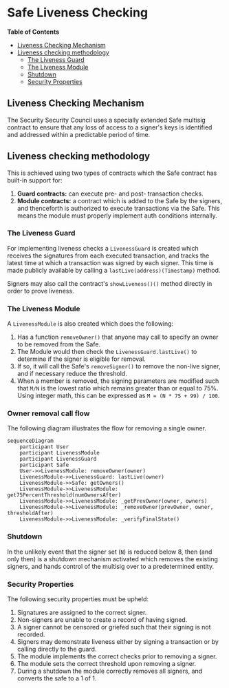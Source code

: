 # Safe Liveness Checking

<!-- START doctoc generated TOC please keep comment here to allow auto update -->
<!-- DON'T EDIT THIS SECTION, INSTEAD RE-RUN doctoc TO UPDATE -->
**Table of Contents**

- [Liveness Checking Mechanism](#liveness-checking-mechanism)
- [Liveness checking methodology](#liveness-checking-methodology)
  - [The Liveness Guard](#the-liveness-guard)
  - [The Liveness Module](#the-liveness-module)
  - [Shutdown](#shutdown)
  - [Security Properties](#security-properties)

<!-- END doctoc generated TOC please keep comment here to allow auto update -->

## Liveness Checking Mechanism

The Security Security Council uses a specially extended Safe multisig contract to ensure that
any loss of access to a signer's keys is identified and addressed within a predictable period of
time.

## Liveness checking methodology

This is achieved using two types of contracts which the Safe contract has built-in support for:

1. **Guard contracts:** can execute pre- and post- transaction checks.
1. **Module contracts:** a contract which is added to the Safe by the signers, and thenceforth is
   authorized to execute transactions via the Safe. This means the module must properly implement
   auth conditions internally.

### The Liveness Guard

For implementing liveness checks a `LivenessGuard` is created which receives the signatures from
each executed transaction, and tracks the latest time at which a transaction was signed by each
signer. This time is made publicly available by calling a `lastLive(address)(Timestamp)` method.

Signers may also call the contract's `showLiveness()()` method directly in order to prove liveness.

### The Liveness Module

A `LivenessModule` is also created which does the following:

1. Has a function `removeOwner()` that anyone may call to specify an owner to be removed from the
   Safe.
1. The Module would then check the `LivenessGuard.lastLive()` to determine if the signer is
   eligible for removal.
1. If so, it will call the Safe's `removeSigner()` to remove the non-live signer, and if necessary
   reduce the threshold.
1. When a member is removed, the signing parameters are modified such that `M/N` is the lowest ratio
   which remains greater than or equal to 75%. Using integer math, this can be expressed as `M = (N * 75 + 99) / 100`.

### Owner removal call flow

The following diagram illustrates the flow for removing a single owner.

```mermaid
sequenceDiagram
    participant User
    participant LivenessModule
    participant LivenessGuard
    participant Safe
    User->>LivenessModule: removeOwner(owner)
    LivenessModule->>LivenessGuard: lastLive(owner)
    LivenessModule->>Safe: getOwners()
    LivenessModule->>LivenessModule: get75PercentThreshold(numOwnersAfter)
    LivenessModule->>LivenessModule: _getPrevOwner(owner, owners)
    LivenessModule->>LivenessModule: _removeOwner(prevOwner, owner, thresholdAfter)
    LivenessModule->>LivenessModule: _verifyFinalState()
```

### Shutdown

In the unlikely event that the signer set (`N`) is reduced below 8, then (and only then) is a
   shutdown mechanism activated which removes the existing signers, and hands control of the
   multisig over to a predetermined entity.

### Security Properties

The following security properties must be upheld:

1. Signatures are assigned to the correct signer.
2. Non-signers are unable to create a record of having signed.
3. A signer cannot be censored or griefed such that their signing is not recorded.
4. Signers may demonstrate liveness either by signing a transaction or by calling directly to the
   guard.
5. The module implements the correct checks prior to removing a signer.
6. The module sets the correct threshold upon removing a signer.
7. During a shutdown the module correctly removes all signers, and converts the safe to a 1 of 1.
